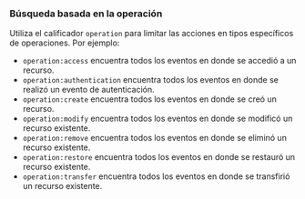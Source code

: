 ### Búsqueda basada en la operación

Utiliza el calificador `operation` para limitar las acciones en tipos específicos de operaciones. Por ejemplo:

  * `operation:access` encuentra todos los eventos en donde se accedió a un recurso.
  * `operation:authentication` encuentra todos los eventos en donde se realizó un evento de autenticación.
  * `operation:create` encuentra todos los eventos en donde se creó un recurso.
  * `operation:modify` encuentra todos los eventos en donde se modificó un recurso existente.
  * `operation:remove` encuentra todos los eventos en donde se eliminó un recurso existente.
  * `operation:restore` encuentra todos los eventos en donde se restauró un recurso existente.
  * `operation:transfer` encuentra todos los eventos en donde se transfirió un recurso existente.
